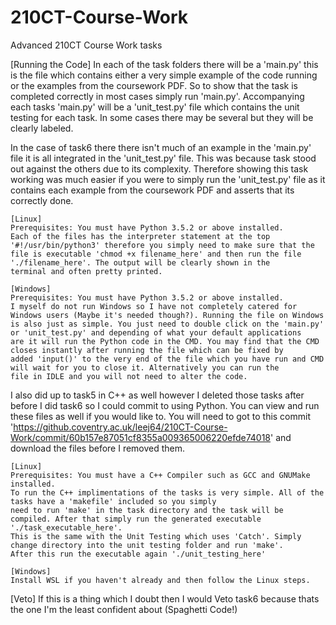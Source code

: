 # 210CT-Course-Work
Advanced 210CT Course Work tasks

[Running the Code]
In each of the task folders there will be a 'main.py' this is the file which contains either a very simple example
of the code running or the examples from the coursework PDF. So to show that the task is completed correctly in
most cases simply run 'main.py'. Accompanying each tasks 'main.py' will be a 'unit_test.py' file which contains
the unit testing for each task. In some cases there may be several but they will be clearly labeled.

In the case of task6 there there isn't much of an example in the 'main.py' file it is all integrated in the 'unit_test.py' file.
This was because task stood out against the others due to its complexity. Therefore showing this task working was much easier
if you were to simply run the 'unit_test.py' file as it contains each example from the coursework PDF and asserts that its correctly done.

    [Linux]
    Prerequisites: You must have Python 3.5.2 or above installed.
    Each of the files has the interpreter statement at the top '#!/usr/bin/python3' therefore you simply need to make sure that the
    file is executable 'chmod +x filename_here' and then run the file './filename_here'. The output will be clearly shown in the
    terminal and often pretty printed.

    [Windows]
    Prerequisites: You must have Python 3.5.2 or above installed.
    I myself do not run Windows so I have not completely catered for Windows users (Maybe it's needed though?). Running the file on Windows
    is also just as simple. You just need to double click on the 'main.py' or 'unit_test.py' and depending of what your default applications
    are it will run the Python code in the CMD. You may find that the CMD closes instantly after running the file which can be fixed by
    added 'input()' to the very end of the file which you have run and CMD will wait for you to close it. Alternatively you can run the
    file in IDLE and you will not need to alter the code.

I also did up to task5 in C++ as well however I deleted those tasks after before I did task6 so I could commit to using Python.
You can view and run these files as well if you would like to. You will need to got to this commit
'https://github.coventry.ac.uk/leej64/210CT-Course-Work/commit/60b157e87051cf8355a009365006220efde74018' and download the files
before I removed them.

    [Linux]
    Prerequisites: You must have a C++ Compiler such as GCC and GNUMake installed.
    To run the C++ implimentations of the tasks is very simple. All of the tasks have a 'makefile' included so you simply
    need to run 'make' in the task directory and the task will be compiled. After that simply run the generated executable
    './task_executable_here'.
    This is the same with the Unit Testing which uses 'Catch'. Simply change directory into the unit testing folder and run 'make'.
    After this run the executable again './unit_testing_here'

    [Windows]
    Install WSL if you haven't already and then follow the Linux steps.

[Veto]
If this is a thing which I doubt then I would Veto task6 because thats the one I'm the least confident about (Spaghetti Code!)
